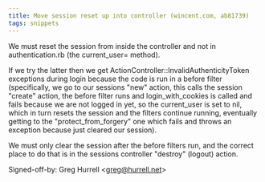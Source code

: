 ```yaml
---
title: Move session reset up into controller (wincent.com, ab81739)
tags: snippets
---
```


We must reset the session from inside the controller and not in authentication.rb (the current_user= method).

If we try the latter then we get ActionController::InvalidAuthenticityToken exceptions during login because the code is run in a before filter (specifically, we go to our sessions "new" action, this calls the session "create" action, the before filter runs and login_with_cookies is called and fails because we are not logged in yet, so the current_user is set to nil, which in turn resets the session and the filters continue running, eventually getting to the "protect_from_forgery" one which fails and throws an exception because just cleared our session).

We must only clear the session after the before filters run, and the correct place to do that is in the sessions controller "destroy" (logout) action.

Signed-off-by: Greg Hurrell &lt;greg@hurrell.net&gt;
